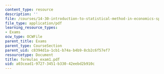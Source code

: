 ```yaml
---
content_type: resource
description: ''
file: /courses/14-30-introduction-to-statistical-method-in-economics-spring-2006/a03cead197273451b33042eebd2b910c_formulas_exam1.pdf
file_type: application/pdf
learning_resource_types:
- Exams
ocw_type: OCWFile
parent_title: Exams
parent_type: CourseSection
parent_uid: c8394d1a-1cb1-b74a-b4b9-8cb2c6f57ef7
resourcetype: Document
title: formulas_exam1.pdf
uid: a03cead1-9727-3451-b330-42eebd2b910c
---
```

